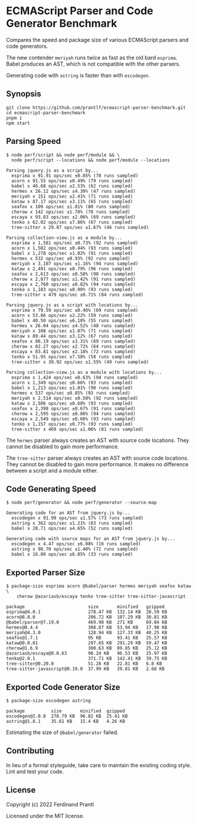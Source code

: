 # ECMAScript Parser and Code Generator Benchmark

Compares the speed and package size of various ECMAScript parsers and code generators.

The new contender `meriyah` runs twice as fast as the old bard `esprima`. Babel produces an AST, which is not compatible with the other parsers.

Generating code with `astring` is faster than with `escodegen`.

## Synopsis

    git clone https://github.com/prantlf/ecmascript-parser-benchmark.git
    cd ecmascript-parser-benchmark
    pnpm i
    npm start

## Parsing Speed

    $ node perf/script && node perf/module && \
      node perf/script --locations && node perf/module --locations

    Parsing jquery.js as a script by...
      esprima x 91.91 ops/sec ±0.85% (78 runs sampled)
      acorn x 91.55 ops/sec ±0.49% (79 runs sampled)
      babel x 46.68 ops/sec ±2.53% (62 runs sampled)
      hermes x 26.12 ops/sec ±4.30% (47 runs sampled)
      meriyah x 151 ops/sec ±2.41% (71 runs sampled)
      kataw x 87.17 ops/sec ±3.11% (65 runs sampled)
      seafox x 109 ops/sec ±1.81% (80 runs sampled)
      cherow x 142 ops/sec ±1.78% (78 runs sampled)
      escaya x 93.83 ops/sec ±2.06% (69 runs sampled)
      tenko x 62.02 ops/sec ±7.86% (67 runs sampled)
      tree-sitter x 29.87 ops/sec ±1.67% (46 runs sampled)

    Parsing collection-view.js as a module by...
      esprima x 1,581 ops/sec ±0.73% (92 runs sampled)
      acorn x 1,502 ops/sec ±0.44% (93 runs sampled)
      babel x 1,278 ops/sec ±1.02% (91 runs sampled)
      hermes x 532 ops/sec ±0.93% (92 runs sampled)
      meriyah x 3,107 ops/sec ±1.16% (94 runs sampled)
      kataw x 2,491 ops/sec ±0.79% (96 runs sampled)
      seafox x 2,613 ops/sec ±0.58% (90 runs sampled)
      cherow x 2,877 ops/sec ±1.42% (91 runs sampled)
      escaya x 2,760 ops/sec ±0.82% (94 runs sampled)
      tenko x 1,183 ops/sec ±0.90% (93 runs sampled)
      tree-sitter x 479 ops/sec ±0.71% (84 runs sampled)

    Parsing jquery.js as a script with locations by...
      esprima x 79.59 ops/sec ±0.46% (69 runs sampled)
      acorn x 53.86 ops/sec ±2.22% (59 runs sampled)
      babel x 40.50 ops/sec ±6.18% (55 runs sampled)
      hermes x 26.04 ops/sec ±4.52% (48 runs sampled)
      meriyah x 108 ops/sec ±1.07% (71 runs sampled)
      kataw x 89.44 ops/sec ±3.12% (67 runs sampled)
      seafox x 86.19 ops/sec ±3.31% (69 runs sampled)
      cherow x 82.27 ops/sec ±2.72% (64 runs sampled)
      escaya x 83.81 ops/sec ±2.18% (72 runs sampled)
      tenko x 51.95 ops/sec ±7.58% (58 runs sampled)
      tree-sitter x 30.92 ops/sec ±1.55% (49 runs sampled)

    Parsing collection-view.js as a module with locations by...
      esprima x 1,424 ops/sec ±0.63% (94 runs sampled)
      acorn x 1,349 ops/sec ±0.66% (93 runs sampled)
      babel x 1,213 ops/sec ±1.01% (90 runs sampled)
      hermes x 537 ops/sec ±0.85% (93 runs sampled)
      meriyah x 2,514 ops/sec ±0.50% (92 runs sampled)
      kataw x 2,506 ops/sec ±0.68% (93 runs sampled)
      seafox x 2,398 ops/sec ±0.67% (91 runs sampled)
      cherow x 2,595 ops/sec ±0.86% (94 runs sampled)
      escaya x 2,549 ops/sec ±0.66% (93 runs sampled)
      tenko x 1,157 ops/sec ±0.77% (93 runs sampled)
      tree-sitter x 469 ops/sec ±1.06% (81 runs sampled)

The `hermes` parser always creates an AST with source code locations. They cannot be disabled to gain more performance.

The `tree-sitter` parser always creates an AST with source code locations. They cannot be disabled to gain more performance. It makes no difference between a script and a module either.

## Code Generating Speed

    $ node perf/generator && node perf/generator --source-map

    Generating code for an AST from jquery.js by...
      escodegen x 91.99 ops/sec ±1.57% (73 runs sampled)
      astring x 362 ops/sec ±1.21% (83 runs sampled)
      babel x 28.71 ops/sec ±4.65% (52 runs sampled)

    Generating code with source maps for an AST from jquery.js by...
      escodegen x 4.47 ops/sec ±6.08% (16 runs sampled)
      astring x 98.70 ops/sec ±1.40% (72 runs sampled)
      babel x 16.80 ops/sec ±6.85% (33 runs sampled)

## Exported Parser Size

    $ package-size esprima acorn @babel/parser hermes meriyah seafox kataw \
        cherow @azariasb/escaya tenko tree-sitter tree-sitter-javascript

    package                        size       minified   gzipped
    esprima@4.0.1                  278.47 KB  132.14 KB  28.59 KB
    acorn@8.8.0                    206.72 KB  107.29 KB  30.81 KB
    @babel/parser@7.19.0           469.98 KB  271 KB     69.84 KB
    hermes@0.4.4                   308.87 KB  53.94 KB   17.98 KB
    meriyah@4.3.0                  128.94 KB  127.33 KB  40.25 KB
    seafox@1.7.1                   95 KB      93.41 KB   25.57 KB
    kataw@0.0.81                   297.65 KB  291.29 KB  59.47 KB
    cherow@1.6.9                   300.63 KB  89.85 KB   25.12 KB
    @azariasb/escaya@0.0.63        98.24 KB   96.53 KB   25.97 KB
    tenko@2.0.1                    371.71 KB  142.41 KB  39.75 KB
    tree-sitter@0.20.0             51.28 KB   22.81 KB   6.8 KB
    tree-sitter-javascript@0.19.0  37.99 KB   29.81 KB   2.68 KB

## Exported Code Generator Size

    $ package-size escodegen astring

    package          size       minified  gzipped
    escodegen@2.0.0  278.79 KB  96.82 KB  25.41 KB
    astring@1.8.1    35.61 KB   15.4 KB   4.26 KB

Estimating the size of `@babel/generator` failed.

## Contributing

In lieu of a formal styleguide, take care to maintain the existing coding style. Lint and test your code.

## License

Copyright (c) 2022 Ferdinand Prantl

Licensed under the MIT license.
